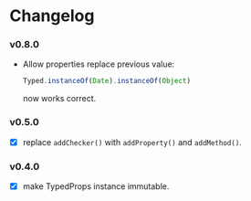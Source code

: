 # Changelog

### v0.8.0

- Allow properties replace previous value:
    ```javascript
    Typed.instanceOf(Date).instanceOf(Object)
    ```
    now works correct.

### v0.5.0

- [x] replace `addChecker()` with `addProperty()` and `addMethod()`.


### v0.4.0

- [x] make TypedProps instance immutable.
